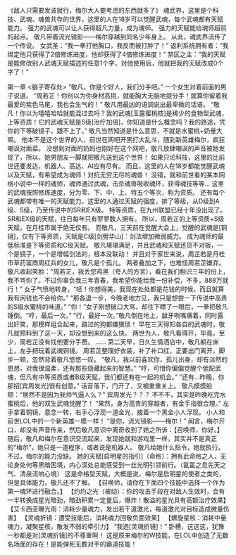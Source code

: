 《敌人只需要发波就行，梅尔大人要考虑的东西就多了》
	魂武界，这里是个科技、武魂、魂兽共存的世界，这里的人在18岁可以觉醒武魂，每个武魂都有天赋能力。
	强力的武魂可以让人获得超凡力量，成为魂师。
	强力的天赋能给魂师超前的起点。
	敬凡带着流光镜影——梅尔穿越到同名少年身上。
	从此，魂武界流传了一个传说。
	女武圣：“我一拳打他胸口，我反而被打肿了！”
	返利系统拥有者：“我绑定他只获得了2倍修炼进度，他却获得了4倍修炼进度！”
	禁区之主：“我的天赋是能修改别人武魂天赋描述的任意1个字，对他使用后，他就把我的天赋改成0个字了！”

第一章 
	<脑子寄存处>
	“敬凡，你是个好人，我们分手吧。”
	一个女生对着前面的男子说道。
	“周若芷！你别以为你身材高挑，就能胸大无脑地提分手！就算你留着我最爱的紫色马尾，我也会生气的！”
	敬凡用最凶的语调说出最卑微的话语。
	“敬凡！你以为嘻嘻哈哈就能混过去吗？我的武魂[玉露蜜桃枝]是稀少的食物型武魂，上等资质！它的武魂天赋是S级[治疗加倍]，你知道是什么概念吗？我的路途，凭你的下等破镜子，跟不上了。”
	敬凡当然知道是什么意思，不就是水蜜桃+奶量大嘛。
	他本不是这个世界的人，前世在网吧开黑打大乱斗，随到新英雄梅尔，疯狂嘲讽对面菜。
	没想到对面的奶妈也刚好在这个网吧，敬凡放肆嘲讽的声音被她发现了，所以，她男朋友一脚就把敬凡送到这个世界！
	如果只论科技，这里的比前世还要发达，机器人、高达、AI应有尽有。
	而且，这里的人在18岁都能觉醒武魂以及天赋，有希望成为魂师！对抗无穷无尽的魂兽！
	没错，就和前世看的某本网络小说中一样的魂师，魂师通过武魂，击杀魂兽吸收魂环，获得魂技等等...
	这里的武魂按照修炼速度，分为零、下、中、上、特五个等次，称为资质。
	还有每个武魂都带有唯一的天赋能力，这里的人通过天赋的强度，排了等级，从D级到A级、S级，乃至传说中的SR和EX级。
	特等资质，在九州联盟已经十年没出现了。SR和EX级的天赋，往日每年只有寥寥数人拥有。
	所以，周若芷的上等资质+S级天赋，在月桂市属于绝无仅有。
	而敬凡，三天前在觉醒大会上，觉醒的武魂是[铜镜]，仅有下等资质，天赋是C级[剑劈华山]：剑法增加微弱威力。
	成为魂师的最低标准是下等资质和C级天赋。
	敬凡堪堪满足，并且武魂和天赋还货不对板，一个是镜子，一个是增幅剑法的，根本没联动！
	并且对于家世来说，周芷若是月桂市草药富商周红兵的女儿，敬凡是个孤儿。
	两者叠加之下，也难怪周若芷嫌弃。
	敬凡收起笑脸：“周若芷，我丢您鸡黑（夸人的方言），看在我们相识三年的份上，我不骂你了。不过你辜负我三年青春，我希望你能给我一份补偿，不多，888万就行！”
	女子气愤地转身，“呸！你想得美，我现在处处都是花钱的时候，而且就算我有闲钱也不会给你。”
	“那各退一步，今晚老地方见，我只是想尝一下传说中高贵的S级水蜜桃的味道。”
	“你！”女子刚想破口大骂，却往下瞟了一眼后，一拳把敬凡锤倒。“哼，最后一次。”
	“行，最好一次。”敬凡倒在地上，龇牙咧嘴痛着，同时露出奸笑，那模样组合起来，路过的狗都嫌猥琐！
	早在三天得知各自的武魂时，敬凡就预料到了这一天，却没想到来的这么快。
	两世为人，敬凡看得开，毕竟，至少，周若芷没有找他要分手费。
	......
	第二天早，日久生情酒店中，敬凡躺在床上，左手把玩着武魂铜镜。
	周若芷整理好衣装，补了补口红，正要出门离开，脚步一顿，忽然背着敬凡悠悠一叹。
	“敬凡，我以前喜欢你，孤儿出身，却有淡然的思想，对我很温柔，还有那些隐藏起来的智慧。”
	“哼，可惜你偏偏觉醒个低配武魂，但凡有中等资质或者B级天赋，我们都还有在一起的机会。”
	“还有...昨晚，你那招[宾周发光]很有创意。”
	话音落下，门开了，又被重重关上。
	敬凡摸摸脸颊：“居然不是因为我帅气逼人么？”
	宾周发光？？？
	不不不，其实是昨晚吃完水蜜桃后，他的双生武魂觉醒了！
	“果然，身为高贵的穿越者，有金手指很合理。”
	左手拿着铜镜，意念一转，右手心浮现一道金光，接着一个黑金小人浮现。
	小人和前世LOL中的一个新英雄一模一样！
	“是你，流光镜影——梅尔！”
	闻言，梅尔开口，却没有声音传来，然后敬凡意识中离奇收到了她之所诉：【召唤师，你好。】
	随后，敬凡和梅尔在意识交流起来，发现她就和游戏里一样，其实并不是真正的“梅尔”，她只是一道程序，或者说是机器人。
	敬凡给她什么指令，她就执行。
	不过，梅尔的能力没缺。
	她的天赋[启明星的指引]（命格）：拥有此命格之人，无论身处何等黑暗困境，内心深处总能感受到一丝光明引领前行。（氤氲之息先天之气、清泉流响心境）
	这是命格型天赋，大概是说，梅尔是启明星的使者之类的，但是具体能力，敬凡还不了解。
	【召唤师，请你在下面四个技能中选择一个作为第一魂环进行融合。】
	【灼灼之光（被动）：你的攻击手段在对敌人生效时，会有一半转换成星光暗劲，暗劲积累一定量后，爆炸！散溢的星光具有高额治疗效果】
	【艾卡西亚曝光雨：消耗少量魂力，发出若干道激光，每道激光对目标造成微量伤害】
	【灵魂折镜：遭受技能后，消耗魂力回敬负面效果】
	【螺旋星核：消耗中量魂力，凝聚星核，散发不弱的牵引力】
	“我选[灵魂折镜]！”
	卧槽，这这这，犹豫一秒都是对[灵魂折镜]的不尊重啊！
	这是原来梅尔的W技能，在LOL中创造了无数名场面的存在！是能弹死无数对手的霸道技能！
	